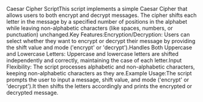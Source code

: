 Caesar Cipher ScriptThis script implements a simple Caesar Cipher that allows users to both encrypt and decrypt messages. The cipher shifts each letter in the message by a specified number of positions in the alphabet while leaving non-alphabetic characters (like spaces, numbers, or punctuation) unchanged.Key Features:Encryption/Decryption: Users can select whether they want to encrypt or decrypt their message by providing the shift value and mode ('encrypt' or 'decrypt').Handles Both Uppercase and Lowercase Letters: Uppercase and lowercase letters are shifted independently and correctly, maintaining the case of each letter.Input Flexibility: The script processes alphabetic and non-alphabetic characters, keeping non-alphabetic characters as they are.Example Usage:The script prompts the user to input a message, shift value, and mode ('encrypt' or 'decrypt').It then shifts the letters accordingly and prints the encrypted or decrypted message.

